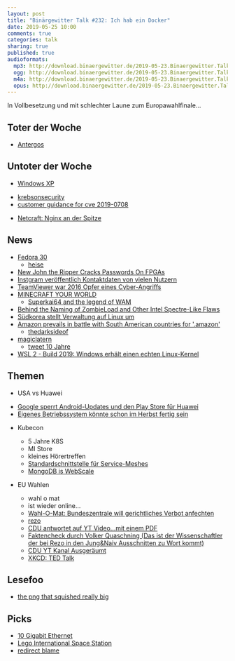 ```yaml
---
layout: post
title: "Binärgewitter Talk #232: Ich hab ein Docker"
date: 2019-05-25 10:00
comments: true
categories: talk
sharing: true
published: true
audioformats:
  mp3: http://download.binaergewitter.de/2019-05-23.Binaergewitter.Talk.232.mp3
  ogg: http://download.binaergewitter.de/2019-05-23.Binaergewitter.Talk.232.ogg
  m4a: http://download.binaergewitter.de/2019-05-23.Binaergewitter.Talk.232.m4a
  opus: http://download.binaergewitter.de/2019-05-23.Binaergewitter.Talk.232.opus
---
```

In Vollbesetzung und mit schlechter Laune zum Europawahlfinale...


## Toter der Woche
- [Antergos](https://www.heise.de/newsticker/meldung/Antergos-Entwickler-stellen-Linux-Projekt-ein-4428549.html)

## Untoter der Woche
- [Windows XP](https://www.heise.de/security/meldung/Jetzt-patchen-Exploit-Code-fuer-RDP-Luecke-BlueKeep-in-Windows-gesichtet-4427183.html)
 * [krebsonsecurity](https://krebsonsecurity.com/2019/05/microsoft-patches-wormable-flaw-in-windows-xp-7-and-windows-2003/)
 * [customer guidance for cve 2019-0708](https://support.microsoft.com/en-us/help/4500705/customer-guidance-for-cve-2019-0708)
- [Netcraft: Nginx an der Spitze](https://www.pro-linux.de/news/1/27077/netcraft-nginx-an-der-spitze.html)

## News
- [Fedora 30](https://www.zdnet.com/article/fedora-30-linux-rolls-out/)
  * [heise](https://www.heise.de/ct/artikel/Fedora-30-glaenzt-mit-schickem-Start-und-Performance-Verbesserungen-4410370.html)
- [New John the Ripper Cracks Passwords On FPGAs](https://it.slashdot.org/story/19/05/18/1841245/new-john-the-ripper-cracks-passwords-on-fpgas)
- [Instgram veröffentlich Kontaktdaten von vielen Nutzern](https://www.heise.de/newsticker/meldung/Moeglicherweise-Kontaktdaten-von-49-Millionen-Instagram-Nutzern-oeffentlich-4428378.html)
- [TeamViewer war 2016 Opfer eines Cyber-Angriffs](https://www.heise.de/newsticker/meldung/TeamViewer-war-2016-Opfer-eines-Cyber-Angriffs-4425265.html)
- [MINECRAFT YOUR WORLD](https://www.minecraft.net/en-us/earth)
  * [Superkai64 and the legend of WAM](https://www.youtube.com/watch?v=wsO-Td0hqXo)
- [Behind the Naming of ZombieLoad and Other Intel Spectre-Like Flaws](https://threatpost.com/behind-the-naming-of-zombieload-and-other-intel-spectre-like-flaws/144875/)
- [Südkorea stellt Verwaltung auf Linux um](https://www.pro-linux.de/news/1/27078/s%C3%BCdkorea-stellt-verwaltung-auf-linux-um.html)
- [Amazon prevails in battle with South American countries for '.amazon'](https://mashable.com/article/amazon-domain-name-icann-approved/)
  * [thedarksideof](http://www.thedarksideof.io/)
- [magiclatern](https://www.magiclantern.fm/)
  * [tweet 10 Jahre](https://twitter.com/qrs/status/1130448739200638976)
- [WSL 2 - Build 2019: Windows erhält einen echten Linux-Kernel ](https://www.heise.de/developer/meldung/Build-2019-Windows-erhaelt-einen-echten-Linux-Kernel-4417066.html)

## Themen
- USA vs Huawei
 * [Google sperrt Android-Updates und den Play Store für Huawei](https://www.heise.de/meldung/Google-sperrt-Android-Updates-und-den-Play-Store-fuer-Huawei-4425528.html)
 * [Eigenes Betriebssystem könnte schon im Herbst fertig sein](https://www.heise.de/newsticker/meldung/Huawei-Eigenes-Betriebssystem-koennte-schon-im-Herbst-fertig-sein-4428890.html)

- Kubecon
	* 5 Jahre K8S
	* MI Store
  * kleines Hörertreffen
  * [Standardschnittstelle für Service-Meshes](https://www.heise.de/developer/meldung/KubeCon-CloudNativeCon-EU-Standardschnittstelle-fuer-Service-Meshes-4427919.html)
  * [MongoDB is WebScale](https://www.youtube.com/watch?v=b2F-DItXtZs)

- EU Wahlen
  * wahl o mat
  * ist wieder online...
  * [Wahl-O-Mat: Bundeszentrale will gerichtliches Verbot anfechten](https://www.heise.de/newsticker/meldung/Wahl-O-Mat-Bundeszentrale-will-gerichtliches-Verbot-anfechten-4428025.html)
  * [rezo](https://www.youtube.com/watch?v=4Y1lZQsyuSQ)
   - [CDU antwortet auf YT Video...mit einem PDF](https://www.cdu.de/sites/default/files/media/dokumente/wie-wir-die-sache-sehen.pdf)
   - [Faktencheck durch Volker Quaschning (Das ist der Wissenschaftler der bei Rezo in den Jung&Naiv Ausschnitten zu Wort kommt)](https://www.volker-quaschning.de/artikel/2019-05_Stellungnahme-CDU/index.php)
   - [CDU YT Kanal Ausgeräumt](https://www.t-online.de/nachrichten/deutschland/gesellschaft/id_85808838/urheberrechtsverstoss-cdu-muss-videos-bei-youtube-loeschen.html)
   - [XKCD: TED Talk](https://xkcd.com/541/)

## Lesefoo
- [the png that squished really big](https://flak.tedunangst.com/post/the-png-that-squished-really-big)

## Picks
- [10 Gigabit Ethernet](https://l33tsource.com/blog/2019/05/18/10GbE-cc2-n320e-sr/)
- [Lego International Space Station](https://ideas.lego.com/challenges/5fa4eb3f-1e98-47d7-abbc-fdc2a29b79c3/application/2ae74ed1-0c39-4e4b-8862-06409fb6c7a4)
- [redirect blame](https://github.com/will/redirect_blame)
